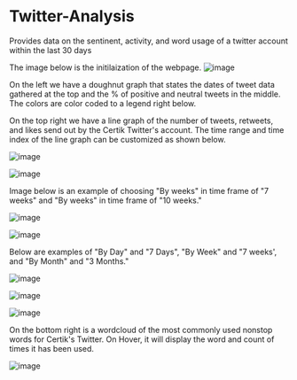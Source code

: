 # Twitter-Analysis
Provides data on the sentinent, activity, and word usage of a twitter account within the last 30 days

The image below is the initilaization of the webpage. 
![image](https://user-images.githubusercontent.com/24627529/131576501-c7e503e7-882f-4c87-9dcf-deb9b281a34a.png)

On the left we have a doughnut graph that states the dates of tweet data gathered at the top and the % of positive and neutral tweets in the middle. The colors are color coded to a legend right below. 

On the top right we have a line graph of the number of tweets, retweets, and likes send out by the Certik Twitter's account. The time range and time index of the line graph can be customized as shown below. 

![image](https://user-images.githubusercontent.com/24627529/131576897-1f507853-4dd3-4e06-a125-2786f2c074ee.png)

![image](https://user-images.githubusercontent.com/24627529/131576938-d6911f56-3ee4-4f04-bf89-13cc1448a4fb.png)

Image below is an example of choosing "By weeks" in time frame of "7 weeks" and "By weeks" in time frame of "10 weeks." 

![image](https://user-images.githubusercontent.com/24627529/131577048-2c7cdce4-c48f-44bb-95cc-1777dd8eaebe.png)

![image](https://user-images.githubusercontent.com/24627529/131577098-e8acc3c3-70f0-4bd1-9ef0-9ecba3240f77.png)

Below are examples of "By Day" and "7 Days", "By Week" and "7 weeks', and  "By Month" and "3 Months."

![image](https://user-images.githubusercontent.com/24627529/131577229-b0cd2ea3-caae-48fb-bf2e-f7a38c366721.png)

![image](https://user-images.githubusercontent.com/24627529/131577267-cbb6d21d-b156-4b3f-bb72-df296aa3495f.png)

![image](https://user-images.githubusercontent.com/24627529/131577287-8668179c-d310-4a95-9bb7-34ca6b93db18.png)

On the bottom right is a wordcloud of the most commonly used nonstop words for Certik's Twitter. On Hover, it will display the word and count of times it has been used.

![image](https://user-images.githubusercontent.com/24627529/131577435-1933d3d7-1665-46ae-9fea-17317fff0982.png)

